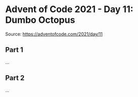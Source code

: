 # Advent of Code 2021 - Day 11: Dumbo Octopus

Source: https://adventofcode.com/2021/day/11

## Part 1

...

## Part 2

...
